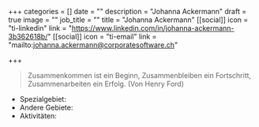 +++
categories = []
date = ""
description = "Johanna Ackermann"
draft = true
image = ""
job_title = ""
title = "Johanna Ackermann"
[[social]]
icon = "ti-linkedin"
link = "https://www.linkedin.com/in/johanna-ackermann-3b362618b/"
[[social]]
icon = "ti-email"
link = "mailto:johanna.ackermann@corporatesoftware.ch"

+++
> Zusammenkommen ist ein Beginn, Zusammenbleiben ein Fortschritt, Zusammenarbeiten ein Erfolg. (Von Henry Ford)

* Spezialgebiet:
* Andere Gebiete:
* Aktivitäten: